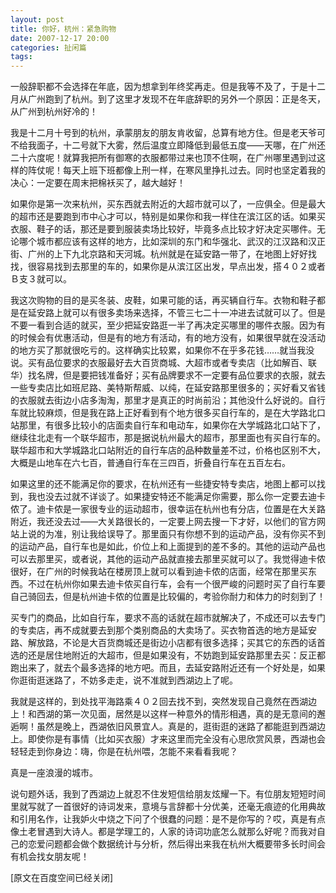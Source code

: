 ```yaml
---
layout: post
title: 你好，杭州：紧急购物
date: 2007-12-17 20:00
categories: 扯闲篇
tags: 
---
```


一般辞职都不会选择在年底，因为想拿到年终奖再走。但是我等不及了，于是十二月从广州跑到了杭州。到了这里才发现不在年底辞职的另外一个原因：正是冬天，从广州到杭州好冷的！

<!-- more -->

我是十二月十号到的杭州，承蒙朋友的朋友肯收留，总算有地方住。但是老天爷可不给我面子，十二号就下大雾，然后温度立即降低到最低五度——天哪，在广州还二十六度呢！就算我把所有御寒的衣服都带过来也顶不住啊，在广州哪里遇到过这样的阵仗呢！每天上班下班都像上刑一样，在寒风里挣扎过去。同时也坚定着我的决心：一定要在周末把棉袄买了，越大越好！

如果你是第一次来杭州，买东西就去附近的大超市就可以了，一应俱全。但是最大的超市还是要跑到市中心才可以，特别是如果你和我一样住在滨江区的话。如果买衣服、鞋子的话，那还是要到服装卖场比较好，毕竟多点比较才好决定买哪件。无论哪个城市都应该有这样的地方，比如深圳的东门和华强北、武汉的江汉路和汉正街、广州的上下九北京路和天河城。杭州就是在延安路一带了，在地图上好好找找，很容易找到去那里的车的，如果你是从滨江区出发，早点出发，搭４０２或者 Ｂ支３就可以。

我这次购物的目的是买冬装、皮鞋，如果可能的话，再买辆自行车。衣物和鞋子都是在延安路上就可以有很多卖场来选择，不管三七二十一冲进去试就可以了。但是不要一看到合适的就买，至少把延安路逛一半了再决定买哪里的哪件衣服。因为有的时候会有优惠活动，但是有的地方有活动，有的地方没有，如果很早就在没活动的地方买了那就很吃亏的。这样确实比较累，如果你不在乎多花钱……就当我没说。买有品位要求的衣服最好去大百货商城、大超市或者专卖店（比如解百、联华）找名牌，但是要把钱准备好；买有品牌要求不一定要有品位要求的衣服，就去一些专卖店比如班尼路、美特斯帮威、以纯，在延安路那里很多的；买好看又省钱的衣服就去街边小店多淘淘，那里才是真正的时尚前沿；其他没什么好说的。自行车就比较麻烦，但是我在路上正好看到有个地方很多买自行车的，是在大学路北口站那里，有很多比较小的店面卖自行车和电动车，如果你在大学城路北口站下了，继续往北走有一个联华超市，那是据说杭州最大的超市，那里面也有买自行车的。联华超市和大学城路北口站附近的自行车店的品种数量差不过，价格也区别不大，大概是山地车在六七百，普通自行车在三四百，折叠自行车在五百左右。

如果这里的还不能满足你的要求，在杭州还有一些捷安特专卖店，地图上都可以找到，我也没去过就不详谈了。如果捷安特还不能满足你需要，那么你一定要去迪卡侬了。迪卡侬是一家很专业的运动超市，很幸运在杭州也有分店，位置是在大关路附近，我还没去过——大关路很长的，一定要上网去搜一下才好，以他们的官方网站上说的为准，别让我给误导了。那里面只有你想不到的运动产品，没有你买不到的运动产品，自行车也是如此，价位上和上面提到的差不多的。其他的运动产品也可以去那里买，或者说，其他的运动产品就直接去那里买就可以了。我觉得迪卡侬很好，在广州的时候我站在楼房顶上就可以看到迪卡侬的店面，经常在那里买东西。不过在杭州你如果去迪卡侬买自行车，会有一个很严峻的问题时买了自行车要自己骑回去，但是杭州迪卡侬的位置是比较偏的，考验你耐力和体力的时刻到了！

买专门的商品，比如自行车，要求不高的话就在超市就解决了，不成还可以去专门的专卖店，再不成就要去到那个类别商品的大卖场了。买衣物首选的地方是延安路、解放路，不论是大百货商城还是街边小店都有很多选择；买其它的东西的话首选的还是居住地附近的大超市，但是如果没有，不妨跑到延安路那里去买：反正都跑出来了，就去个最多选择的地方吧。而且，去延安路附近还有一个好处是，如果你逛街逛迷路了，不妨多走走，说不准就到西湖边上了呢。

我就是这样的，到处找平海路乘４０２回去找不到，突然发现自己竟然在西湖边上！和西湖的第一次见面，居然是以这样一种意外的情形相遇，真的是无意间的邂逅啊！虽然是晚上，西湖依旧风景宜人。真是的，逛街逛的迷路了都能逛到西湖边上。即使你是有事情（比如买衣服）才来这里而完全没有心思欣赏风景，西湖也会轻轻走到你身边：嗨，你是在杭州喂，怎能不来看看我呢？       

真是一座浪漫的城市。

说句题外话，我到了西湖边上就忍不住发短信给朋友炫耀一下。有位朋友短短时间里就写就了一首很好的诗词发来，意境与言辞都十分优美，还毫无痕迹的化用典故和引用名作，让我妒火中烧之下问了个很蠢的问题：是不是你写的？哎，真是有点像土老冒遇到大诗人。都是学理工的，人家的诗词功底怎么就那么好呢？而我对自己的恋爱问题都会做个数据统计与分析，然后得出来我在杭州大概要带多长时间会有机会找女朋友呢！

[原文在百度空间已经关闭]

